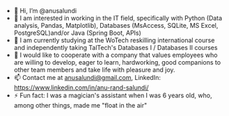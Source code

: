 - 👋 Hi, I’m @anusalundi
- 👀 I am interested in working in the IT field, specifically with Python (Data analysis, Pandas, Matplotlib), Databases (MsAccess, SQLite, MS Excel, PostgreSQL)and/or Java (Spring Boot, APIs)   
- 🌱 I am currently studying at the WoTech reskilling international course and independently taking TalTech's Databases I / Databases II courses
- 💞️ I would like to cooperate with a company that values ​​employees who are willing to develop, eager to learn, hardworking, good companions to other team members and take life with pleasure and joy.
- 📫 Contact me at anusalundi@gmail.com, LinkedIn: https://www.linkedin.com/in/anu-rand-salundi/
- ⚡ Fun fact: I was a magician's assistant when I was 6 years old, who, among other things, made me "float in the air"
